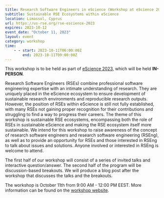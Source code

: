 ```yaml
---
title: Research Software Engineers in eScience (Workshop at eScience 2023)
subtitle: Sustainable RSE Ecosystems within eScience
location: Limassol, Cyprus
url: https://us-rse.org/rse-escience-2023
expires: 2023-10-12
event_date: "October 11, 2023"
layout: event
category: workshop
time:
    - - start: 2023-10-11T06:00:00Z
        end: 2023-10-11T09:00:00Z
---
```


This workshop is to be held as part of [eScience 2023](https://www.escience-conference.org/2023/),
which will be held **IN-PERSON**.

Research Software Engineers (RSEs) combine professional software engineering
expertise with an intimate understanding of research. They are uniquely placed
in the eScience ecosystem to ensure development of sustainable research
environments and reproducible research outputs. However, the position of RSEs
within eScience is still not fully established, with many RSEs not gaining proper
recognition for their contributions and struggling to find a way to progress their
careers. The theme of this workshop is sustainable RSE ecosystems, encompassing
both the role of RSEs in sustainable eScience and making the RSE ecosystem
itself more sustainable. We intend for this workshop to raise awareness of the
concept of research software engineers and research software engineering (RSEng),
as well as to provide an opportunity for RSEs and those interested in RSEng to
talk about issues and solutions. Anyone involved or interested in RSEng is
welcome to attend. 

The first half of our workshop will consist of a series of invited talks and
interactive question/answer. The second half of the program will be discussion-based
breakouts. We will produce a blog post after the workshop that discusses the
talks and the breakouts. 

The workshop is October 11th from 9:00 AM - 12:00 PM EEST.
More information can be found on the
[workshop website](https://us-rse.org/rse-escience-2023).

